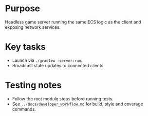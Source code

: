 # Purpose
Headless game server running the same ECS logic as the client and exposing network services.

# Key tasks
- Launch via `./gradlew :server:run`.
- Broadcast state updates to connected clients.

# Testing notes
- Follow the root module steps before running tests.
- See [`../docs/developer_workflow.md`](../docs/developer_workflow.md) for build, style and coverage commands.

